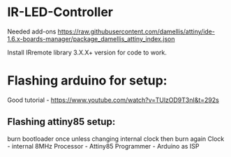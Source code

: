 # IR-LED-Controller

Needed add-ons
https://raw.githubusercontent.com/damellis/attiny/ide-1.6.x-boards-manager/package_damellis_attiny_index.json

Install IRremote library 3.X.X+ version for code to work.

# Flashing arduino for setup: 
Good tutorial - https://www.youtube.com/watch?v=TUlzOD9T3nI&t=292s

## Flashing attiny85 setup:
burn bootloader once unless changing internal clock then burn again
Clock - internal 8MHz
Processor - Attiny85
Programmer - Arduino as ISP


